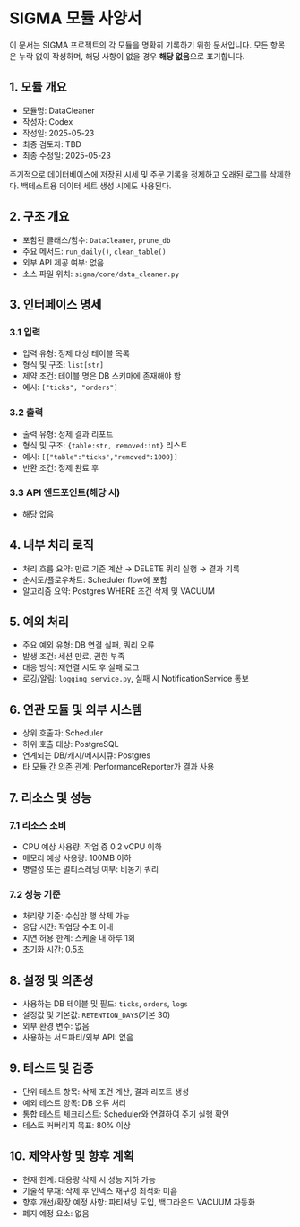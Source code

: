 # SIGMA 모듈 사양서

이 문서는 SIGMA 프로젝트의 각 모듈을 명확히 기록하기 위한 문서입니다. 모든 항목은 누락 없이 작성하며, 해당 사항이 없을 경우 **해당 없음**으로 표기합니다.

## 1. 모듈 개요
* 모듈명: DataCleaner
* 작성자: Codex
* 작성일: 2025-05-23
* 최종 검토자: TBD
* 최종 수정일: 2025-05-23

주기적으로 데이터베이스에 저장된 시세 및 주문 기록을 정제하고 오래된 로그를
삭제한다. 백테스트용 데이터 세트 생성 시에도 사용된다.

## 2. 구조 개요
* 포함된 클래스/함수: `DataCleaner`, `prune_db`
* 주요 메서드: `run_daily()`, `clean_table()`
* 외부 API 제공 여부: 없음
* 소스 파일 위치: `sigma/core/data_cleaner.py`

## 3. 인터페이스 명세
### 3.1 입력
* 입력 유형: 정제 대상 테이블 목록
* 형식 및 구조: `list[str]`
* 제약 조건: 테이블 명은 DB 스키마에 존재해야 함
* 예시: `["ticks", "orders"]`

### 3.2 출력
* 출력 유형: 정제 결과 리포트
* 형식 및 구조: `{table:str, removed:int}` 리스트
* 예시: `[{"table":"ticks","removed":1000}]`
* 반환 조건: 정제 완료 후

### 3.3 API 엔드포인트(해당 시)
* 해당 없음

## 4. 내부 처리 로직
* 처리 흐름 요약: 만료 기준 계산 → DELETE 쿼리 실행 → 결과 기록
* 순서도/플로우차트: Scheduler flow에 포함
* 알고리즘 요약: Postgres WHERE 조건 삭제 및 VACUUM

## 5. 예외 처리
* 주요 예외 유형: DB 연결 실패, 쿼리 오류
* 발생 조건: 세션 만료, 권한 부족
* 대응 방식: 재연결 시도 후 실패 로그
* 로깅/알림: `logging_service.py`, 실패 시 NotificationService 통보

## 6. 연관 모듈 및 외부 시스템
* 상위 호출자: Scheduler
* 하위 호출 대상: PostgreSQL
* 연계되는 DB/캐시/메시지큐: Postgres
* 타 모듈 간 의존 관계: PerformanceReporter가 결과 사용

## 7. 리소스 및 성능
### 7.1 리소스 소비
* CPU 예상 사용량: 작업 중 0.2 vCPU 이하
* 메모리 예상 사용량: 100MB 이하
* 병렬성 또는 멀티스레딩 여부: 비동기 쿼리

### 7.2 성능 기준
* 처리량 기준: 수십만 행 삭제 가능
* 응답 시간: 작업당 수초 이내
* 지연 허용 한계: 스케줄 내 하루 1회
* 초기화 시간: 0.5초

## 8. 설정 및 의존성
* 사용하는 DB 테이블 및 필드: `ticks`, `orders`, `logs`
* 설정값 및 기본값: `RETENTION_DAYS`(기본 30)
* 외부 환경 변수: 없음
* 사용하는 서드파티/외부 API: 없음

## 9. 테스트 및 검증
* 단위 테스트 항목: 삭제 조건 계산, 결과 리포트 생성
* 예외 테스트 항목: DB 오류 처리
* 통합 테스트 체크리스트: Scheduler와 연결하여 주기 실행 확인
* 테스트 커버리지 목표: 80% 이상

## 10. 제약사항 및 향후 계획
* 현재 한계: 대용량 삭제 시 성능 저하 가능
* 기술적 부채: 삭제 후 인덱스 재구성 최적화 미흡
* 향후 개선/확장 예정 사항: 파티셔닝 도입, 백그라운드 VACUUM 자동화
* 폐지 예정 요소: 없음
